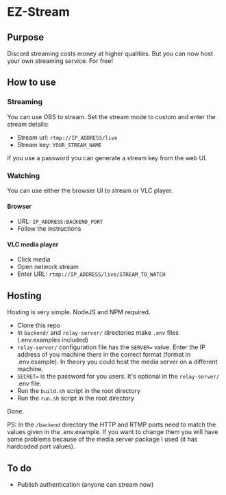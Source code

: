 # EZ-Stream

## Purpose

Discord streaming costs money at higher qualities. But you can now host your own streaming service. For free!

## How to use
### Streaming
You can use OBS to stream. Set the stream mode to custom and enter the stream details:

- Stream url: `rtmp://IP_ADDRESS/live`
- Stream key: `YOUR_STREAM_NAME`

If you use a password you can generate a stream key from the web UI.

### Watching
You can use either the browser UI to stream or VLC player.

#### Browser

- URL: `IP_ADDRESS:BACKEND_PORT`
- Follow the instructions

#### VLC media player

- Click media
- Open network stream
- Enter URL: `rtmp://IP_ADDRESS/live/STREAM_TO_WATCH`

## Hosting

Hosting is very simple. NodeJS and NPM required.

- Clone this repo
- In `backend/` and `relay-server/` directories make `.env` files (.env.examples included)
- `relay-server/` configuration file has the `SERVER=` value. Enter the IP address of you machine there in the correct format (format in .env.example). In theory you could host the media server on a different machine.
- `SECRET=` is the password for you users. It's optional in the `relay-server/` .env file.
- Run the `build.sh` script in the root directory
- Run the `run.sh` script in the root directory

Done.

PS: In the `/backend` directory the HTTP and RTMP ports need to match the values given in the .env.example. If you want to change them you will have some problems because of the media server package I used (it has hardcoded port values).

## To do

- Publish authentication (anyone can stream now)
